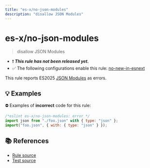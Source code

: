 ```yaml
---
title: "es-x/no-json-modules"
description: "disallow JSON Modules"
---
```


# es-x/no-json-modules
> disallow JSON Modules

- ❗ <badge text="This rule has not been released yet." vertical="middle" type="error"> ***This rule has not been released yet.*** </badge>
- ✅ The following configurations enable this rule: [no-new-in-esnext]

This rule reports ES2025 [JSON Modules](https://github.com/tc39/proposal-json-modules) as errors.

## 💡 Examples

⛔ Examples of **incorrect** code for this rule:

<eslint-playground type="bad">

```js
/*eslint es-x/no-json-modules: error */
import json from "./foo.json" with { type: "json" };
import("foo.json", { with: { type: "json" } });
```

</eslint-playground>

## 📚 References

- [Rule source](https://github.com/eslint-community/eslint-plugin-es-x/blob/master/lib/rules/no-json-modules.js)
- [Test source](https://github.com/eslint-community/eslint-plugin-es-x/blob/master/tests/lib/rules/no-json-modules.js)

[no-new-in-esnext]: ../configs/index.md#no-new-in-esnext
